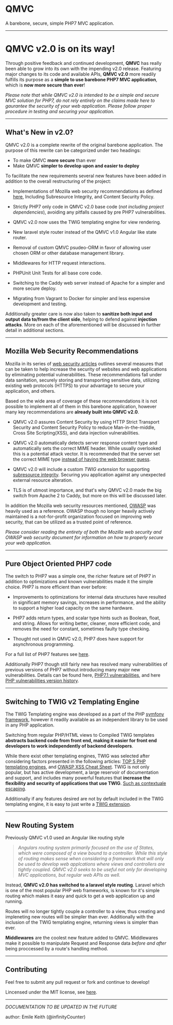# QMVC
A barebone, secure, simple PHP7 MVC application.
______

QMVC v2.0 is on its way!
===================
Through positive feedback and continued development, **QMVC** has really been able to grow into its own with the impending v2.0 release. Featuring major changes to its code and available APIs, **QMVC v2.0** more readily fulfills its purpose as a **simple to use barebone PHP7 MVC application**, which is **now more secure than ever**!

*Please note that while QMVC v2.0 is intended to be a simple and secure MVC solution for PHP7, do not rely entirely on the claims made here to gaurantee the security of your web application. Please follow proper procedure in testing and securing your application.*

----------

What's New in v2.0?
-------------
QMVC v2.0 is a complete rewrite of the original barebone application. The purpose of this rewrite can be categorized under two headings:

- To make QMVC **more secure** than ever
- Make QMVC **simpler to develop upon and easier to deploy**

To facilitate the new requirements several new features have been added in addition to the overall restructuring of the project:

- Implementations of Mozilla web security recommendations as defined [here](https://developer.mozilla.org/en-US/docs/Web/Security), Including Subresource Integrity, and Content Security Policy.

- Strictly PHP7 only code in QMVC v2.0 base code (*not including project dependencies*), avoiding any pitfalls caused by pre PHP7 vulnerabilities.

- QMVC v2.0 now uses the TWIG templating engine for view rendering.

- New laravel style router instead of the QMVC v1.0 Angular like state router.

- Removal of custom QMVC psudeo-ORM in favor of allowing user chosen ORM or other database management library.

- Middlewares for HTTP request interactions.

- PHPUnit Unit Tests for all base core code.

- Switching to the Caddy web server instead of Apache for a simpler and more secure deploy.

- Migrating from Vagrant to Docker for simpler and less expensive development and testing.

Additionally greater care is now also taken to **sanitize both input and output data to/from the client side**, helping to defend against **injection attacks**. More on each of the aforementioned will be discussed in further detail in additional sections.

-------
Mozilla Web Security Recommendations
--------------
Mozilla in its series of [web security articles](https://developer.mozilla.org/en-US/docs/Web/Security) outlines several  measures that can be taken to help increase the security of websites and web applications by eliminating potential vulnerabilities. These recommendations fall under data sanitation, securely storing and transporting sensitive data, utilizing existing web protocols (HTTPS) to your advantage to secure your application, and others. 

Based on the wide area of coverage of these recommendations it is not possible to implement all of them in this barebone application, however many key recommendations are **already built into QMVC v2.0**.  

- QMVC v2.0 assures Content Security by using HTTP Strict Transport Security and Content Security Policy to reduce Man-in-the-middle, Cross Site Scripting(XSS), and data injection vulnerabilities.

-  QMVC v2.0 automatically detects server response content type and automatically sets the correct MIME header. While usually overlooked this is a potential attack vector. It is recommended that the server set the correct MIME type [instead of having the web browser guess](https://developer.mozilla.org/en-US/docs/Web/Security/Securing_your_site/Configuring_server_MIME_types#Why_browsers_should_not_guess_MIME_types).

- QMVC v2.0 will include a custom *TWIG extension* for supporting [subresource integrity](https://developer.mozilla.org/en-US/docs/Web/Security/Subresource_Integrity). Securing you application against any unexpected external resource alteration. 

-  TLS is of utmost importance, and that's why QMVC v2.0 made the big switch from Apache 2 to Caddy, but more on this will be discussed later.

In addition the Mozilla web security resources mentioned, [OWASP](https://www.owasp.org/index.php/Main_Page) was heavily used as a reference. OWASP though no longer heavily actively maintained is a not-for-profit organization focused on improving web security, that can be utilized as a trusted point of reference. 

*Please consider reading the entirety of both the Mozilla web security and OWASP web security document for information on how to properly secure your web application.* 


-------

Pure Object Oriented PHP7 code
-------------

The switch to PHP7 was a simple one, the richer feature set of PHP7 in addition to optimizations and known vulnerabilities made it the simple choice. PHP7 is more efficient than ever before:

- Improvements to optimizations for internal data structures have resulted in significant memory savings, increases in performance, and the ability to support a higher load capacity on the same hardware.

- PHP7 adds return types, and scalar type hints such as Boolean, float, and string. Allows for writing better, cleaner, more efficient code, and removes the need for constant, sometimes faulty type checking.

- Thought not used in QMVC v2.0, PHP7 does have support for asynchronous programming.

For a full list of PHP7 features see [here](http://php.net/manual/en/migration70.php).

Additionally PHP7 though still fairly new has resolved many vulnerabilities of previous versions of PHP7 without introducing many major new vulnerabilities. Details can be found here, [PHP7.1 vulnerabilities](https://www.cvedetails.com/vulnerability-list/vendor_id-74/product_id-128/version_id-206539/PHP-PHP-7.1.0.html), and here [PHP vulnerabilities version history](https://www.cvedetails.com/version-list/74/128/1/PHP-PHP.html).

-------

Switching to TWIG v2 Templating Engine
-------

The TWIG Templating engine was developed as a part of the PHP [symfony framework](https://symfony.com), however it readily available as an independent library to be used in any PHP application. 

Switching from regular PHP/HTML views to Compiled TWIG templates **abstracts backend code from front end, making it easier for front end developers to work independently of backend developers**.

While there exist other templating engines, TWIG was selected after considering factors presented in the following articles: [TOP 5 PHP templating engines](http://www.sitecrafting.com/blog/top-5-php-template-engines/), and [OWASP XSS Cheat Sheet](https://www.owasp.org/index.php/XSS_(Cross_Site_Scripting)_Prevention_Cheat_Sheet). TWIG is not only popular, but has active development, a large reservoir of documentation and support, and includes many powerful features that **increase the flexibility and security of applications that use TWIG**. [Such as contextuale escaping](https://twig.symfony.com/doc/2.x/filters/escape.html).

Additionally if any features desired are not by default included in the TWIG templating engine, it is easy to just write a [TWIG extension](https://twig.symfony.com/doc/2.x/advanced.html).


--------

New Routing System
--------

Previously QMVC v1.0 used an Angular like routing style

> *Angulars routing system primarily focused on the use of States, which were composed of a view bound to a controller. While this style of routing makes sense when considering a framework that will only be used to develop web applcations where views and controllers are tightly coupled.  QMVC v2.0 seeks to be useful not only for developing MVC applications, but regular web APIs as well.*

Instead, **QMVC v2.0 has switched to a laravel style routing**. Laravel which is one of the most popular PHP web frameworks, is known for it's simple routing which makes it easy and quick to get a web application up and running.

Routes will no longer tightly couple a controller to a view, thus creating and impleneting new routes will be simpler than ever. Additionally with the inclusion of the TWIG templating engine, returning views is simpler than ever.

**Middlewares** are the coolest new feature added to QMVC. Middlewares make it possible to manipulate Request and Response data *before and after* being proccessed by a route's handling method.

---------


Contributing
------

Feel free to submit any pull request or fork and continue to develop!

Lincensed under the MIT license, see [here](https://github.com/infinityCounter/QMVC/blob/dev_v2.0/LICENSE).

-------

*DOCUMENTATION TO BE UPDATED IN THE FUTURE*

author: Emile Keith (@infinityCounter)
